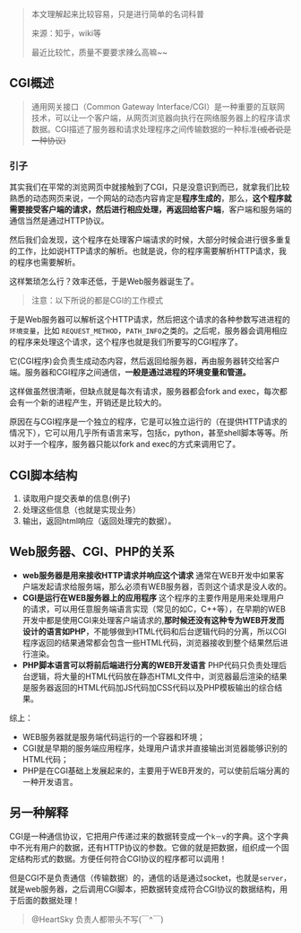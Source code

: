 > 本文理解起来比较容易，只是进行简单的名词科普
>
> 来源：知乎，wiki等
>
> 最近比较忙，质量不要要求辣么高嘛~~

## CGI概述

> 通用网关接口（Common Gateway Interface/CGI）是一种重要的互联网技术，可以让一个客户端，从网页浏览器向执行在网络服务器上的程序请求数据。CGI描述了服务器和请求处理程序之间传输数据的一种标准~~(或者说是一种协议)~~

### 引子

其实我们在平常的浏览网页中就接触到了CGI，只是没意识到而已，就拿我们比较熟悉的动态网页来说，一个网站的动态内容肯定是**程序生成的**，那么，**这个程序就需要接受客户端的请求，然后进行相应处理，再返回给客户端**，客户端和服务端的通信当然是通过HTTP协议。

然后我们会发现，这个程序在处理客户端请求的时候，大部分时候会进行很多重复的工作，比如说HTTP请求的解析。也就是说，你的程序需要解析HTTP请求，我的程序也需要解析。

这样繁琐怎么行？效率还低，于是Web服务器诞生了。

> 注意：以下所说的都是CGI的工作模式

于是Web服务器可以解析这个HTTP请求，然后把这个请求的各种参数写进进程的`环境变量`，比如
`REQUEST_METHOD`，`PATH_INFO`之类的。之后呢，服务器会调用相应的程序来处理这个请求，这个程序也就是我们所要写的CGI程序了。

它(CGI程序)会负责生成动态内容，然后返回给服务器，再由服务器转交给客户端。服务器和CGI程序之间通信，**一般是通过进程的环境变量和管道。**

这样做虽然很清晰，但缺点就是每次有请求，服务器都会fork and exec，每次都会有一个新的进程产生，开销还是比较大的。

原因在与CGI程序是一个独立的程序，它是可以独立运行的（在提供HTTP请求的情况下），它可以用几乎所有语言来写，包括c，python，甚至shell脚本等等。所以对于一个程序，服务器只能以fork and exec的方式来调用它了。

## CGI脚本结构

1. 读取用户提交表单的信息(例子)
2. 处理这些信息（也就是实现业务）
3. 输出，返回html响应（返回处理完的数据）。

## Web服务器、CGI、PHP的关系

- **web服务器是用来接收HTTP请求并响应这个请求**
  通常在WEB开发中如果客户端发起请求给服务端，那么必须有WEB服务器，否则这个请求是没人收的。
- **CGI是运行在WEB服务器上的应用程序**
  这个程序的主要作用是用来处理用户的请求，可以用任意服务端语言实现（常见的如C，C++等），在早期的WEB开发中都是使用CGI来处理客户端请求的,**那时候还没有这种专为WEB开发而设计的语言如PHP**，不能够做到HTML代码和后台逻辑代码的分离，所以CGI程序返回的结果通常都会包含一些HTML代码，浏览器接收到整个结果然后进行渲染。
- **PHP脚本语言可以将前后端进行分离的WEB开发语言**
  PHP代码只负责处理后台逻辑，将大量的HTML代码放在静态HTML文件中，浏览器最后渲染的结果是服务器返回的HTML代码加JS代码加CSS代码以及PHP模板输出的综合结果。

综上：

- WEB服务器就是服务端代码运行的一个容器和环境；
- CGI就是早期的服务端应用程序，处理用户请求并直接输出浏览器能够识别的HTML代码；
- PHP是在CGI基础上发展起来的，主要用于WEB开发的，可以使前后端分离的一种开发语言。

## 另一种解释

CGI是一种通信协议，它把用户传递过来的数据转变成一个`k－v`的字典。这个字典中不光有用户的数据，还有HTTP协议的参数。它做的就是把数据，组织成一个固定结构形式的数据。方便任何符合CGI协议的程序都可以调用！

但是CGI不是负责通信（传输数据）的，通信的话是通过socket，也就是`server`，就是web服务器，之后调用CGI脚本，把数据转变成符合CGI协议的数据结构，用于后面的数据处理！

> @HeartSky 负责人都带头不写(￣^￣)